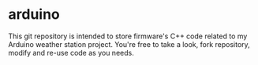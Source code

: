 arduino
=======
This git repository is intended to store firmware's C++ code related to my Arduino weather station project.
You're free to take a look, fork repository, modify and re-use code as you needs.
